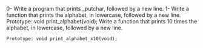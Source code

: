 0- Write a program that prints _putchar, followed by a new line.
1- Write a function that prints the alphabet, in lowercase, followed by a new line.
    Prototype: void print_alphabet(void);
Write a function that prints 10 times the alphabet, in lowercase, followed by a new line.

    Prototype: void print_alphabet_x10(void);
